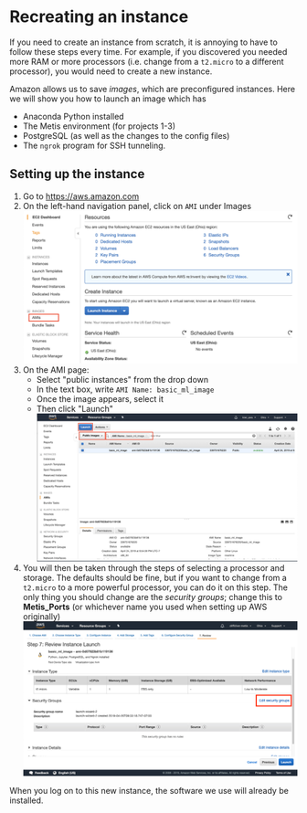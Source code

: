 # Recreating an instance

If you need to create an instance from scratch, it is annoying to have to follow these steps every time. For example, if you discovered you needed more RAM or more processors (i.e. change from a `t2.micro` to a different processor), you would need to create a new instance.

Amazon allows us to save _images_, which are preconfigured instances. Here we will show you how to launch an image which has

* Anaconda Python installed
* The Metis environment (for projects 1-3)
* PostgreSQL (as well as the changes to the config files)
* The `ngrok` program for SSH tunneling.

## Setting up the instance

1. Go to https://aws.amazon.com
2. On the left-hand navigation panel, click on `AMI` under Images
   ![Click AMI menu option](images/custom_ami/goto_ami.png)
3. On the AMI page:
   - Select "public instances" from the drop down
   - In the text box, write `AMI Name: basic_ml_image`
   - Once the image appears, select it
   - Then click "Launch"
   ![Enter AMI Information](images/custom_ami/launch_ami.png)
4. You will then be taken through the steps of selecting a processor and storage. The defaults should be fine, but if you want to change from a `t2.micro` to a more powerful processor, you can do it on this step. The only thing you should change are the _security groups_; change this to **Metis_Ports** (or whichever name you used when setting up AWS originally)
   ![Edit security groups](images/custom_ami/security_groups.png)

When you log on to this new instance, the software we use will already be installed.  
